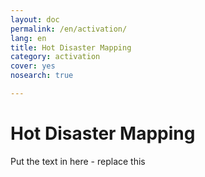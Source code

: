 ```yaml
---
layout: doc
permalink: /en/activation/
lang: en
title: Hot Disaster Mapping
category: activation
cover: yes
nosearch: true

---
```


Hot Disaster Mapping
============

Put the text in here - replace this
